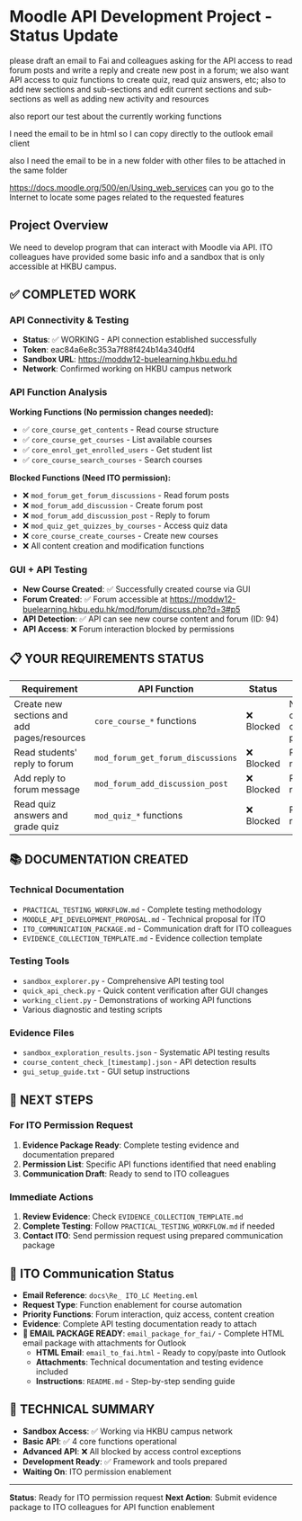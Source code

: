 # Moodle API Development Project - Status Update

please draft an email to Fai and colleagues asking for the API access to read forum posts and write a reply and create new post in a forum; we also want API access to quiz functions to create quiz, read quiz answers, etc; also to add new sections and sub-sections and edit current sections and sub-sections as well as adding new activity and resources

also report our test about the currently working functions

I need the email to be in html so I can copy directly to the outlook email client 

also I need the email to be in a new folder with other files to be attached in the same folder 

https://docs.moodle.org/500/en/Using_web_services can you go to the Internet to locate some pages related to the requested features 

## Project Overview

We need to develop program that can interact with Moodle via API. ITO colleagues have provided some basic info and a sandbox that is only accessible at HKBU campus.

## ✅ COMPLETED WORK

### API Connectivity & Testing

- **Status**: ✅ WORKING - API connection established successfully
- **Token**: eac84a6e8c353a7f88f424b14a340df4
- **Sandbox URL**: https://moddw12-buelearning.hkbu.edu.hd
- **Network**: Confirmed working on HKBU campus network

### API Function Analysis

**Working Functions (No permission changes needed):**

- ✅ `core_course_get_contents` - Read course structure
- ✅ `core_course_get_courses` - List available courses
- ✅ `core_enrol_get_enrolled_users` - Get student list
- ✅ `core_course_search_courses` - Search courses

**Blocked Functions (Need ITO permission):**

- ❌ `mod_forum_get_forum_discussions` - Read forum posts
- ❌ `mod_forum_add_discussion` - Create forum post
- ❌ `mod_forum_add_discussion_post` - Reply to forum
- ❌ `mod_quiz_get_quizzes_by_courses` - Access quiz data
- ❌ `core_course_create_courses` - Create new courses
- ❌ All content creation and modification functions

### GUI + API Testing

- **New Course Created**: ✅ Successfully created course via GUI
- **Forum Created**: ✅ Forum accessible at https://moddw12-buelearning.hkbu.edu.hk/mod/forum/discuss.php?d=3#p5
- **API Detection**: ✅ API can see new course content and forum (ID: 94)
- **API Access**: ❌ Forum interaction blocked by permissions

## 📋 YOUR REQUIREMENTS STATUS

| Requirement                                 | API Function                        | Status     | Notes                             |
| ------------------------------------------- | ----------------------------------- | ---------- | --------------------------------- |
| Create new sections and add pages/resources | `core_course_*` functions         | ❌ Blocked | Need content creation permissions |
| Read students' reply to forum               | `mod_forum_get_forum_discussions` | ❌ Blocked | Permission required               |
| Add reply to forum message                  | `mod_forum_add_discussion_post`   | ❌ Blocked | Permission required               |
| Read quiz answers and grade quiz            | `mod_quiz_*` functions            | ❌ Blocked | Permission required               |

## 📚 DOCUMENTATION CREATED

### Technical Documentation

- `PRACTICAL_TESTING_WORKFLOW.md` - Complete testing methodology
- `MOODLE_API_DEVELOPMENT_PROPOSAL.md` - Technical proposal for ITO
- `ITO_COMMUNICATION_PACKAGE.md` - Communication draft for ITO colleagues
- `EVIDENCE_COLLECTION_TEMPLATE.md` - Evidence collection template

### Testing Tools

- `sandbox_explorer.py` - Comprehensive API testing tool
- `quick_api_check.py` - Quick content verification after GUI changes
- `working_client.py` - Demonstrations of working API functions
- Various diagnostic and testing scripts

### Evidence Files

- `sandbox_exploration_results.json` - Systematic API testing results
- `course_content_check_[timestamp].json` - API detection results
- `gui_setup_guide.txt` - GUI setup instructions

## 🎯 NEXT STEPS

### For ITO Permission Request

1. **Evidence Package Ready**: Complete testing evidence and documentation prepared
2. **Permission List**: Specific API functions identified that need enabling
3. **Communication Draft**: Ready to send to ITO colleagues

### Immediate Actions

1. **Review Evidence**: Check `EVIDENCE_COLLECTION_TEMPLATE.md`
2. **Complete Testing**: Follow `PRACTICAL_TESTING_WORKFLOW.md` if needed
3. **Contact ITO**: Send permission request using prepared communication package

## 📧 ITO Communication Status

- **Email Reference**: `docs\Re_ ITO_LC Meeting.eml`
- **Request Type**: Function enablement for course automation
- **Priority Functions**: Forum interaction, quiz access, content creation
- **Evidence**: Complete API testing documentation ready to attach
- **📩 EMAIL PACKAGE READY**: `email_package_for_fai/` - Complete HTML email package with attachments for Outlook
  - **HTML Email**: `email_to_fai.html` - Ready to copy/paste into Outlook
  - **Attachments**: Technical documentation and testing evidence included
  - **Instructions**: `README.md` - Step-by-step sending guide

## 🔧 TECHNICAL SUMMARY

- **Sandbox Access**: ✅ Working via HKBU campus network
- **Basic API**: ✅ 4 core functions operational
- **Advanced API**: ❌ All blocked by access control exceptions
- **Development Ready**: ✅ Framework and tools prepared
- **Waiting On**: ITO permission enablement

---

**Status**: Ready for ITO permission request
**Next Action**: Submit evidence package to ITO colleagues for API function enablement
